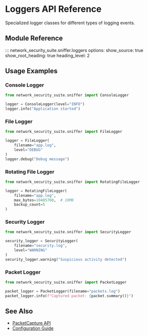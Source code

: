 # Loggers API Reference

Specialized logger classes for different types of logging events.

## Module Reference

::: network_security_suite.sniffer.loggers
    options:
      show_source: true
      show_root_heading: true
      heading_level: 2

## Usage Examples

### Console Logger

```python
from network_security_suite.sniffer import ConsoleLogger

logger = ConsoleLogger(level="INFO")
logger.info("Application started")
```

### File Logger

```python
from network_security_suite.sniffer import FileLogger

logger = FileLogger(
    filename="app.log",
    level="DEBUG"
)
logger.debug("Debug message")
```

### Rotating File Logger

```python
from network_security_suite.sniffer import RotatingFileLogger

logger = RotatingFileLogger(
    filename="app.log",
    max_bytes=10485760,  # 10MB
    backup_count=5
)
```

### Security Logger

```python
from network_security_suite.sniffer import SecurityLogger

security_logger = SecurityLogger(
    filename="security.log",
    level="WARNING"
)
security_logger.warning("Suspicious activity detected")
```

### Packet Logger

```python
from network_security_suite.sniffer import PacketLogger

packet_logger = PacketLogger(filename="packets.log")
packet_logger.info(f"Captured packet: {packet.summary()}")
```

## See Also

- [PacketCapture API](packet-capture.md)
- [Configuration Guide](../configuration.md)
